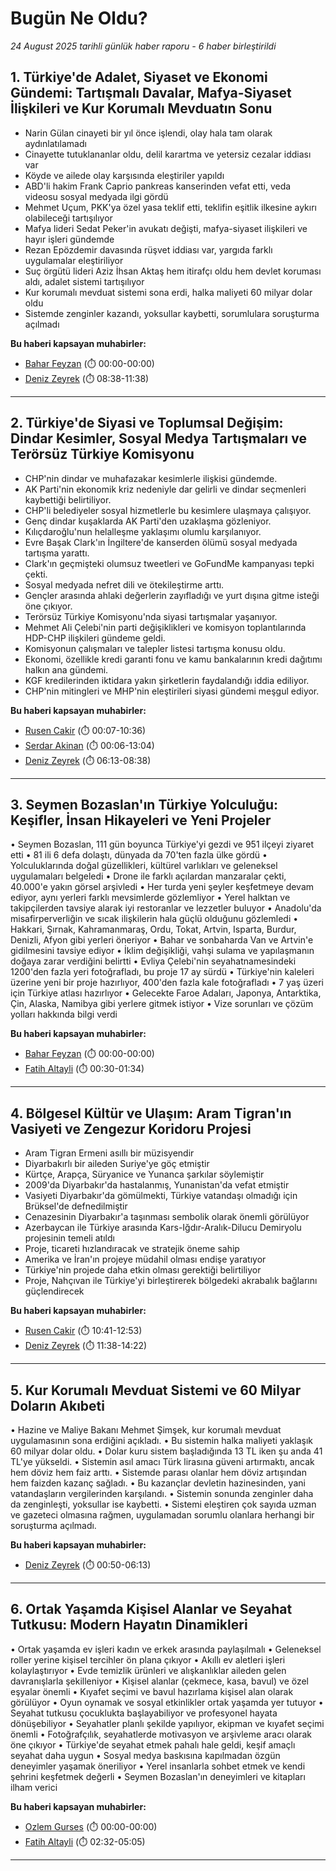 # Bugün Ne Oldu?

*24 August 2025 tarihli günlük haber raporu - 6 haber birleştirildi*

## 1. Türkiye'de Adalet, Siyaset ve Ekonomi Gündemi: Tartışmalı Davalar, Mafya-Siyaset İlişkileri ve Kur Korumalı Mevduatın Sonu

- Narin Gülan cinayeti bir yıl önce işlendi, olay hala tam olarak aydınlatılamadı
- Cinayette tutuklananlar oldu, delil karartma ve yetersiz cezalar iddiası var
- Köyde ve ailede olay karşısında eleştiriler yapıldı
- ABD'li hakim Frank Caprio pankreas kanserinden vefat etti, veda videosu sosyal medyada ilgi gördü
- Mehmet Uçum, PKK'ya özel yasa teklif etti, teklifin eşitlik ilkesine aykırı olabileceği tartışılıyor
- Mafya lideri Sedat Peker'in avukatı değişti, mafya-siyaset ilişkileri ve hayır işleri gündemde
- Rezan Epözdemir davasında rüşvet iddiası var, yargıda farklı uygulamalar eleştiriliyor
- Suç örgütü lideri Aziz İhsan Aktaş hem itirafçı oldu hem devlet koruması aldı, adalet sistemi tartışılıyor
- Kur korumalı mevduat sistemi sona erdi, halka maliyeti 60 milyar dolar oldu
- Sistemde zenginler kazandı, yoksullar kaybetti, sorumlulara soruşturma açılmadı

**Bu haberi kapsayan muhabirler:**

- [Bahar Feyzan]() (⏱️ 00:00-00:00)
- [Deniz Zeyrek](https://www.youtube.com/watch?v=w1dFcUW4CVI&t=518s) (⏱️ 08:38-11:38)

---

## 2. Türkiye'de Siyasi ve Toplumsal Değişim: Dindar Kesimler, Sosyal Medya Tartışmaları ve Terörsüz Türkiye Komisyonu

- CHP'nin dindar ve muhafazakar kesimlerle ilişkisi gündemde.
- AK Parti'nin ekonomik kriz nedeniyle dar gelirli ve dindar seçmenleri kaybettiği belirtiliyor.
- CHP'li belediyeler sosyal hizmetlerle bu kesimlere ulaşmaya çalışıyor.
- Genç dindar kuşaklarda AK Parti'den uzaklaşma gözleniyor.
- Kılıçdaroğlu'nun helalleşme yaklaşımı olumlu karşılanıyor.
- Evre Başak Clark'ın İngiltere'de kanserden ölümü sosyal medyada tartışma yarattı.
- Clark'ın geçmişteki olumsuz tweetleri ve GoFundMe kampanyası tepki çekti.
- Sosyal medyada nefret dili ve ötekileştirme arttı.
- Gençler arasında ahlaki değerlerin zayıfladığı ve yurt dışına gitme isteği öne çıkıyor.
- Terörsüz Türkiye Komisyonu'nda siyasi tartışmalar yaşanıyor.
- Mehmet Ali Çelebi'nin parti değişiklikleri ve komisyon toplantılarında HDP-CHP ilişkileri gündeme geldi.
- Komisyonun çalışmaları ve talepler listesi tartışma konusu oldu.
- Ekonomi, özellikle kredi garanti fonu ve kamu bankalarının kredi dağıtımı halkın ana gündemi.
- KGF kredilerinden iktidara yakın şirketlerin faydalandığı iddia ediliyor.
- CHP'nin mitingleri ve MHP'nin eleştirileri siyasi gündemi meşgul ediyor.

**Bu haberi kapsayan muhabirler:**

- [Rusen Cakir](https://www.youtube.com/watch?v=OKREgwijTdU&t=7s) (⏱️ 00:07-10:36)
- [Serdar Akinan](https://www.youtube.com/watch?v=eiZo5FIEGxc&t=6s) (⏱️ 00:06-13:04)
- [Deniz Zeyrek](https://www.youtube.com/watch?v=w1dFcUW4CVI&t=373s) (⏱️ 06:13-08:38)

---

## 3. Seymen Bozaslan'ın Türkiye Yolculuğu: Keşifler, İnsan Hikayeleri ve Yeni Projeler

• Seymen Bozaslan, 111 gün boyunca Türkiye'yi gezdi ve 951 ilçeyi ziyaret etti
• 81 ili 6 defa dolaştı, dünyada da 70'ten fazla ülke gördü
• Yolculuklarında doğal güzellikleri, kültürel varlıkları ve geleneksel uygulamaları belgeledi
• Drone ile farklı açılardan manzaralar çekti, 40.000'e yakın görsel arşivledi
• Her turda yeni şeyler keşfetmeye devam ediyor, aynı yerleri farklı mevsimlerde gözlemliyor
• Yerel halktan ve takipçilerden tavsiye alarak iyi restoranlar ve lezzetler buluyor
• Anadolu'da misafirperverliğin ve sıcak ilişkilerin hala güçlü olduğunu gözlemledi
• Hakkari, Şırnak, Kahramanmaraş, Ordu, Tokat, Artvin, Isparta, Burdur, Denizli, Afyon gibi yerleri öneriyor
• Bahar ve sonbaharda Van ve Artvin'e gidilmesini tavsiye ediyor
• İklim değişikliği, vahşi sulama ve yapılaşmanın doğaya zarar verdiğini belirtti
• Evliya Çelebi'nin seyahatnamesindeki 1200'den fazla yeri fotoğrafladı, bu proje 17 ay sürdü
• Türkiye'nin kaleleri üzerine yeni bir proje hazırlıyor, 400'den fazla kale fotoğrafladı
• 7 yaş üzeri için Türkiye atlası hazırlıyor
• Gelecekte Faroe Adaları, Japonya, Antarktika, Çin, Alaska, Namibya gibi yerlere gitmek istiyor
• Vize sorunları ve çözüm yolları hakkında bilgi verdi

**Bu haberi kapsayan muhabirler:**

- [Bahar Feyzan]() (⏱️ 00:00-00:00)
- [Fatih Altayli](https://www.youtube.com/watch?v=ypzk6Av0rgg&t=30s) (⏱️ 00:30-01:34)

---

## 4. Bölgesel Kültür ve Ulaşım: Aram Tigran'ın Vasiyeti ve Zengezur Koridoru Projesi

- Aram Tigran Ermeni asıllı bir müzisyendir
- Diyarbakırlı bir aileden Suriye'ye göç etmiştir
- Kürtçe, Arapça, Süryanice ve Yunanca şarkılar söylemiştir
- 2009'da Diyarbakır'da hastalanmış, Yunanistan'da vefat etmiştir
- Vasiyeti Diyarbakır'da gömülmekti, Türkiye vatandaşı olmadığı için Brüksel'de defnedilmiştir
- Cenazesinin Diyarbakır'a taşınması sembolik olarak önemli görülüyor
- Azerbaycan ile Türkiye arasında Kars-Iğdır-Aralık-Dilucu Demiryolu projesinin temeli atıldı
- Proje, ticareti hızlandıracak ve stratejik öneme sahip
- Amerika ve İran'ın projeye müdahil olması endişe yaratıyor
- Türkiye'nin projede daha etkin olması gerektiği belirtiliyor
- Proje, Nahçıvan ile Türkiye'yi birleştirerek bölgedeki akrabalık bağlarını güçlendirecek

**Bu haberi kapsayan muhabirler:**

- [Rusen Cakir](https://www.youtube.com/watch?v=OKREgwijTdU&t=641s) (⏱️ 10:41-12:53)
- [Deniz Zeyrek](https://www.youtube.com/watch?v=w1dFcUW4CVI&t=698s) (⏱️ 11:38-14:22)

---

## 5. Kur Korumalı Mevduat Sistemi ve 60 Milyar Doların Akıbeti

• Hazine ve Maliye Bakanı Mehmet Şimşek, kur korumalı mevduat uygulamasının sona erdiğini açıkladı.
• Bu sistemin halka maliyeti yaklaşık 60 milyar dolar oldu.
• Dolar kuru sistem başladığında 13 TL iken şu anda 41 TL'ye yükseldi.
• Sistemin asıl amacı Türk lirasına güveni artırmaktı, ancak hem döviz hem faiz arttı.
• Sistemde parası olanlar hem döviz artışından hem faizden kazanç sağladı.
• Bu kazançlar devletin hazinesinden, yani vatandaşların vergilerinden karşılandı.
• Sistemin sonunda zenginler daha da zenginleşti, yoksullar ise kaybetti.
• Sistemi eleştiren çok sayıda uzman ve gazeteci olmasına rağmen, uygulamadan sorumlu olanlara herhangi bir soruşturma açılmadı.

**Bu haberi kapsayan muhabirler:**

- [Deniz Zeyrek](https://www.youtube.com/watch?v=w1dFcUW4CVI&t=50s) (⏱️ 00:50-06:13)

---

## 6. Ortak Yaşamda Kişisel Alanlar ve Seyahat Tutkusu: Modern Hayatın Dinamikleri

• Ortak yaşamda ev işleri kadın ve erkek arasında paylaşılmalı
• Geleneksel roller yerine kişisel tercihler ön plana çıkıyor
• Akıllı ev aletleri işleri kolaylaştırıyor
• Evde temizlik ürünleri ve alışkanlıklar aileden gelen davranışlarla şekilleniyor
• Kişisel alanlar (çekmece, kasa, bavul) ve özel eşyalar önemli
• Kıyafet seçimi ve bavul hazırlama kişisel alan olarak görülüyor
• Oyun oynamak ve sosyal etkinlikler ortak yaşamda yer tutuyor
• Seyahat tutkusu çocuklukta başlayabiliyor ve profesyonel hayata dönüşebiliyor
• Seyahatler planlı şekilde yapılıyor, ekipman ve kıyafet seçimi önemli
• Fotoğrafçılık, seyahatlerde motivasyon ve arşivleme aracı olarak öne çıkıyor
• Türkiye'de seyahat etmek pahalı hale geldi, keşif amaçlı seyahat daha uygun
• Sosyal medya baskısına kapılmadan özgün deneyimler yaşamak öneriliyor
• Yerel insanlarla sohbet etmek ve kendi şehrini keşfetmek değerli
• Seymen Bozaslan'ın deneyimleri ve kitapları ilham verici

**Bu haberi kapsayan muhabirler:**

- [Ozlem Gurses]() (⏱️ 00:00-00:00)
- [Fatih Altayli](https://www.youtube.com/watch?v=ypzk6Av0rgg&t=152s) (⏱️ 02:32-05:05)

---

